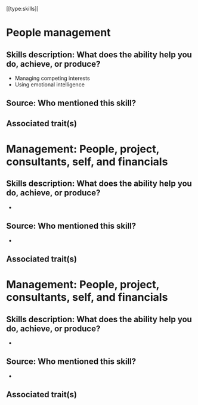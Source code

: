 [[type:skills]]

# People management

## Skills description: What does the ability help you do, achieve, or produce?

- Managing competing interests  
- Using emotional intelligence

## Source: Who mentioned this skill?

## Associated trait(s)
  


## 
   


## 
   


# Management: People, project, consultants, self, and financials

## Skills description: What does the ability help you do, achieve, or produce?

-

## Source: Who mentioned this skill?

-

## Associated trait(s)
  


## 
  


## 
  


# Management: People, project, consultants, self, and financials

## Skills description: What does the ability help you do, achieve, or produce?

-

## Source: Who mentioned this skill?

-

## Associated trait(s)
  


## 
  


##